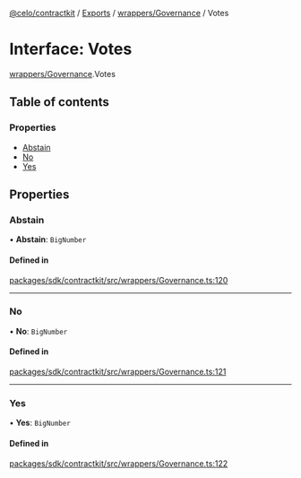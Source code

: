 [@celo/contractkit](../README.md) / [Exports](../modules.md) / [wrappers/Governance](../modules/wrappers_Governance.md) / Votes

# Interface: Votes

[wrappers/Governance](../modules/wrappers_Governance.md).Votes

## Table of contents

### Properties

- [Abstain](wrappers_Governance.Votes.md#abstain)
- [No](wrappers_Governance.Votes.md#no)
- [Yes](wrappers_Governance.Votes.md#yes)

## Properties

### Abstain

• **Abstain**: `BigNumber`

#### Defined in

[packages/sdk/contractkit/src/wrappers/Governance.ts:120](https://github.com/celo-org/developer-tooling/blob/master/packages/sdk/contractkit/src/wrappers/Governance.ts#L120)

___

### No

• **No**: `BigNumber`

#### Defined in

[packages/sdk/contractkit/src/wrappers/Governance.ts:121](https://github.com/celo-org/developer-tooling/blob/master/packages/sdk/contractkit/src/wrappers/Governance.ts#L121)

___

### Yes

• **Yes**: `BigNumber`

#### Defined in

[packages/sdk/contractkit/src/wrappers/Governance.ts:122](https://github.com/celo-org/developer-tooling/blob/master/packages/sdk/contractkit/src/wrappers/Governance.ts#L122)
